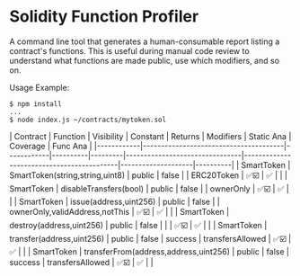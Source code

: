 # Solidity Function Profiler

A command line tool that generates a human-consumable report listing a contract's functions. This is useful during manual code review to understand what functions are made public, use which modifiers, and so on.

Usage Example:

```
$ npm install
...
$ node index.js ~/contracts/mytoken.sol
```

|  Contract  |               Function                | Visibility | Constant | Returns |           Modifiers            |                Static Ana
         |      Coverage      | Func Ana |
|------------|---------------------------------------|------------|----------|---------|--------------------------------|-------------------------------------------|--------------------|----------|
| SmartToken | SmartToken(string,string,uint8)       | public     | false    |         | ERC20Token                     | :white_check_mark::ballot_box_with_check: | :white_check_mark: |          |
| SmartToken | disableTransfers(bool)                | public     | false    |         | ownerOnly                      | :white_check_mark::ballot_box_with_check: | :white_check_mark: |          |
| SmartToken | issue(address,uint256)                | public     | false    |         | ownerOnly,validAddress,notThis | :white_check_mark::ballot_box_with_check: | :white_check_mark: |          |
| SmartToken | destroy(address,uint256)              | public     | false    |         |                                | :white_check_mark::ballot_box_with_check: | :white_check_mark: |          |
| SmartToken | transfer(address,uint256)             | public     | false    | success | transfersAllowed               | :white_check_mark::ballot_box_with_check: | :white_check_mark: |          |
| SmartToken | transferFrom(address,address,uint256) | public     | false    | success | transfersAllowed               | :white_check_mark::ballot_box_with_check: | :white_check_mark: |          |

